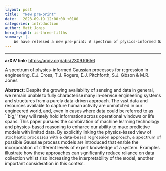 ```yaml
---
layout: post
title:  "New pre-print"
date:   2023-09-19 12:00:00 +0100
categories: introduction
author: Matt Jones
hero_height: is-three-fifths
summary: |-
    We have released a new pre-print: A spectrum of physics-informed Gaussian processes for regression in engineering.
---
```

---
**arXiV link:** https://arxiv.org/abs/2309.10656

A spectrum of physics-informed Gaussian processes for regression in engineering.
E.J. Cross, T.J. Rogers, D.J. Pitchforth, S.J. Gibson & M.R. Jones 

**Abstract:**
Despite the growing availability of sensing and data in general, we remain unable to fully characterise many in-service engineering systems and structures from a purely data-driven approach. The vast data and resources available to capture human activity are unmatched in our engineered world, and, even in cases where data could be referred to as ``big,'' they will rarely hold information across operational windows or life spans. This paper pursues the combination of machine learning technology and physics-based reasoning to enhance our ability to make predictive models with limited data. By explicitly linking the physics-based view of stochastic processes with a data-based regression approach, a spectrum of possible Gaussian process models are introduced that enable the incorporation of different levels of expert knowledge of a system. Examples illustrate how these approaches can significantly reduce reliance on data collection whilst also increasing the interpretability of the model, another important consideration in this context.



